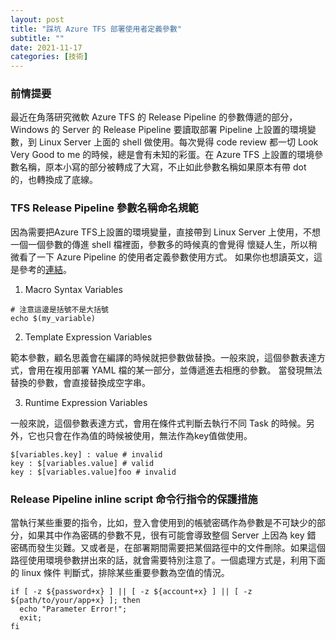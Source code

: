 ```yaml
---
layout: post
title: "踩坑 Azure TFS 部署使用者定義參數"
subtitle: ""
date: 2021-11-17
categories: [技術]
---
```


### 前情提要

最近在角落研究微軟 Azure TFS 的 Release Pipeline 的參數傳遞的部分，Windows 的 Server 的 Release Pipeline 要讀取部署
Pipeline 上設置的環境變數，到 Linux Server 上面的 shell 做使用。每次覺得 code review 都一切 Look Very Good to
me 的時候，總是會有未知的彩蛋。在 Azure TFS 上設置的環境參數名稱，原本小寫的部分被轉成了大寫，不止如此參數名稱如果原本有帶 dot
的，也轉換成了底線。

### TFS Release Pipeline 參數名稱命名規範

因為需要把Azure TFS上設置的環境變量，直接帶到 Linux Server 上使用，不想一個一個參數的傳進 shell 檔裡面，參數多的時候真的會覺得
懷疑人生，所以稍微看了一下 Azure Pipeline 的使用者定義參數使用方式。
如果你也想讀英文，這是參考的[連結](https://docs.microsoft.com/en-us/azure/devops/pipelines/process/variables?view=azure-devops&tabs=yaml%2Cbatch&WT.mc_id=DT-MVP-4015686#variable-naming-restrictions)。

1. Macro Syntax Variables

```angular2html
# 注意這邊是括號不是大括號
echo $(my_variable)
```


2. Template Expression Variables
 
範本參數，顧名思義會在編譯的時候就把參數做替換。一般來說，這個參數表達方式，會用在複用部署 YAML 檔的某一部分，並傳遞進去相應的參數。
當發現無法替換的參數，會直接替換成空字串。
 

3. Runtime Expression Variables
 
一般來說，這個參數表達方式，會用在條件式判斷去執行不同 Task 的時候。另外，它也只會在作為值的時候被使用，無法作為key值做使用。

```angular2html
$[variables.key] : value # invalid
key : $[variables.value] # valid
key : $[variables.value]foo # invalid
```

### Release Pipeline inline script 命令行指令的保護措施

當執行某些重要的指令，比如，登入會使用到的帳號密碼作為參數是不可缺少的部分，如果其中作為密碼的參數不見，很有可能會導致整個 Server 上因為 key 錯
密碼而發生災難。又或者是，在部署期間需要把某個路徑中的文件刪除。如果這個路徑使用環境參數拼出來的話，就會需要特別注意了。一個處理方式是，利用下面的 linux 條件
判斷式，排除某些重要參數為空值的情況。

```shell
if [ -z ${password+x} ] || [ -z ${account+x} ] || [ -z ${path/to/your/app+x} ]; then
  echo "Parameter Error!";
  exit;
fi
```
